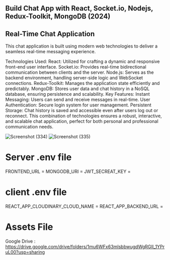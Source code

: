 ﻿## Build Chat App with React, Socket.io, Nodejs, Redux-Toolkit, MongoDB (2024)

 ## Real-Time Chat Application

This chat application is built using modern web technologies to deliver a seamless real-time messaging experience.

Technologies Used:
React: Utilized for crafting a dynamic and responsive front-end user interface.
Socket.io: Provides real-time bidirectional communication between clients and the server.
Node.js: Serves as the backend environment, handling server-side logic and WebSocket connections.
Redux-Toolkit: Manages the application state efficiently and predictably.
MongoDB: Stores user data and chat history in a NoSQL database, ensuring persistence and scalability.
Key Features:
Instant Messaging: Users can send and receive messages in real-time.
User Authentication: Secure login system for user management.
Persistent Storage: Chat history is saved and accessible even after users log out or reconnect.
This combination of technologies ensures a robust, interactive, and scalable chat application, perfect for both personal and professional communication needs.










![Screenshot (334)](https://github.com/user-attachments/assets/33af703d-c38e-4d41-b2e3-4919de8134e0)
![Screenshot (335)](https://github.com/user-attachments/assets/6c540915-2372-4bfc-9bb9-79af7dea51cb)



# Server .env file

FRONTEND_URL = <Frontend URL>
MONGODB_URI  = <Mongodb URI>
JWT_SECREAT_KEY = <JWT Secreat Key>

# client .env file

REACT_APP_CLOUDINARY_CLOUD_NAME = <Cloudinary cloud name>
REACT_APP_BACKEND_URL = <Backend URL>

# Assets File
Google Drive : https://drive.google.com/drive/folders/1mu6WFx63mlsbbwugdWgRGII_1YPruL00?usp=sharing 






